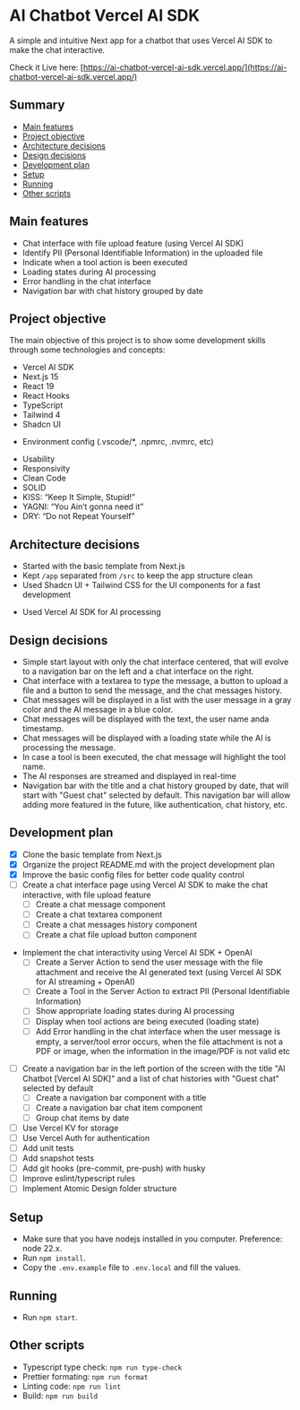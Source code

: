 # AI Chatbot Vercel AI SDK

A simple and intuitive Next app for a chatbot that uses Vercel AI SDK to make the chat interactive.

Check it Live here:
[https://ai-chatbot-vercel-ai-sdk.vercel.app/](https://ai-chatbot-vercel-ai-sdk.vercel.app/)

## Summary

- [Main features](#main-features)
- [Project objective](#project-objective)
- [Architecture decisions](#architecture-decisions)
- [Design decisions](#design-decisions)
- [Development plan](#development-plan)
- [Setup](#setup)
- [Running](#running)
- [Other scripts](#other-scripts)

## Main features

- Chat interface with file upload feature (using Vercel AI SDK)
- Identify PII (Personal Identifiable Information) in the uploaded file
- Indicate when a tool action is been executed
- Loading states during AI processing
- Error handling in the chat interface
- Navigation bar with chat history grouped by date
<!-- - GitHub and Google authentication (using Vercel auth) -->
<!-- - Store chat history per user (using Vercel KV) -->

## Project objective

The main objective of this project is to show some development skills through some technologies and concepts:

- Vercel AI SDK
- Next.js 15
- React 19
- React Hooks
- TypeScript
- Tailwind 4
- Shadcn UI
<!-- - Vercel KV -->
<!-- - Vercel Auth -->
<!-- - Unity tests (Jest + React Testing Library) -->
<!-- - Linters (eslint, style-lint, lint-staged) -->
<!-- - Formatters (editorconfig, prettier) -->
<!-- - git hooks (husky: pre-commit, prepare-commit-message) -->
<!-- - conventional-commits (commitizen) -->
<!-- - Scaffolding (scaffdog) -->
- Environment config (.vscode/\*, .npmrc, .nvmrc, etc)
<!-- - Thematization -->
- Usability
- Responsivity
- Clean Code
- SOLID
- KISS: “Keep It Simple, Stupid!”
- YAGNI: “You Ain’t gonna need it”
- DRY: “Do not Repeat Yourself”

## Architecture decisions

- Started with the basic template from Next.js
- Kept `/app` separated from `/src` to keep the app structure clean
- Used Shadcn UI + Tailwind CSS for the UI components for a fast development
<!-- - Used Atomic Design folder structure for the components -->
- Used Vercel AI SDK for AI processing
<!-- - Used Vercel KV and Vercel Auth for storage and authentication to do not depend on external services -->

## Design decisions

- Simple start layout with only the chat interface centered, that will evolve to a navigation bar on the left and a chat interface on the right.
- Chat interface with a textarea to type the message, a button to upload a file and a button to send the message, and the chat messages history.
- Chat messages will be displayed in a list with the user message in a gray color and the AI message in a blue color.
- Chat messages will be displayed with the text, the user name anda timestamp.
- Chat messages will be displayed with a loading state while the AI is processing the message.
- In case a tool is been executed, the chat message will highlight the tool name.
- The AI responses are streamed and displayed in real-time
- Navigation bar with the title and a chat history grouped by date, that will start with "Guest chat" selected by default. This navigation bar will allow adding more featured in the future, like authentication, chat history, etc.

## Development plan

- [x] Clone the basic template from Next.js
- [x] Organize the project README.md with the project development plan
- [x] Improve the basic config files for better code quality control
- [ ] Create a chat interface page using Vercel AI SDK to make the chat interactive, with file upload feature
  - [ ] Create a chat message component
  - [ ] Create a chat textarea component
  - [ ] Create a chat messages history component
  - [ ] Create a chat file upload button component
- Implement the chat interactivity using Vercel AI SDK + OpenAI
  - [ ] Create a Server Action to send the user message with the file attachment and receive the AI generated text (using Vercel AI SDK for AI streaming + OpenAI)
  - [ ] Create a Tool in the Server Action to extract PII (Personal Identifiable Information)
  - [ ] Show appropriate loading states during AI processing
  - [ ] Display when tool actions are being executed (loading state)
  - [ ] Add Error handling in the chat interface when the user message is empty, a server/tool error occurs, when the file attachment is not a PDF or image, when the information in the image/PDF is not valid etc
- [ ] Create a navigation bar in the left portion of the screen with the title "AI Chatbot \[Vercel AI SDK\]" and a list of chat histories with "Guest chat" selected by default
  - [ ] Create a navigation bar component with a title
  - [ ] Create a navigation bar chat item component
  - [ ] Group chat items by date
- [ ] Use Vercel KV for storage
- [ ] Use Vercel Auth for authentication
- [ ] Add unit tests
- [ ] Add snapshot tests
- [ ] Add git hooks (pre-commit, pre-push) with husky
- [ ] Improve eslint/typescript rules
- [ ] Implement Atomic Design folder structure

## Setup

- Make sure that you have nodejs installed in you computer. Preference: node 22.x.
- Run `npm install`.
- Copy the `.env.example` file to `.env.local` and fill the values.

## Running

- Run `npm start`.

## Other scripts

- Typescript type check: `npm run type-check`
- Prettier formating: `npm run format`
- Linting code: `npm run lint`
- Build: `npm run build`
<!-- - Tests: `npm run test` -->
<!-- - Scaffolding: `npm run g` -->
